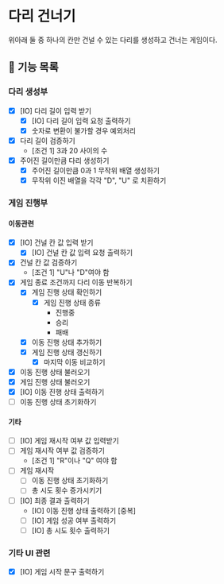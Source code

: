 다리 건너기
===
위아래 둘 중 하나의 칸만 건널 수 있는 다리를 생성하고 건너는 게임이다.

## 🚀 기능 목록

### 다리 생성부
- [X] [IO] 다리 길이 입력 받기
  - [X] [IO] 다리 길이 입력 요청 출력하기
  - [X] 숫자로 변환이 불가할 경우 예외처리
- [X] 다리 길이 검증하기
  - [조건 1] 3과 20 사이의 수
- [X] 주어진 길이만큼 다리 생성하기
  - [X] 주어진 길이만큼 0과 1 무작위 배열 생성하기
  - [X] 무작위 이진 배열을 각각 "D", "U" 로 치환하기

### 게임 진행부
#### 이동관련
- [X] [IO] 건널 칸 값 입력 받기
  - [X] [IO] 건널 칸 값 입력 요청 출력하기
- [X] 건널 칸 값 검증하기
  - [조건 1] "U"나 "D"여야 함
- [X] 게임 종료 조건까지 다리 이동 반복하기
  - [X] 게임 진행 상태 확인하기
    - [X] 게임 진행 상태 종류
      - 진행중
      - 승리
      - 패배
  - [X] 이동 진행 상태 추가하기
  - [X] 게임 진행 상태 갱신하기
    - [X] 마지막 이동 비교하기
- [X] 이동 진행 상태 불러오기
- [X] 게임 진행 상태 불러오기
- [X] [IO] 이동 진행 상태 출력하기
- [ ] 이동 진행 상태 초기화하기
#### 기타
- [ ] [IO] 게임 재시작 여부 값 입력받기
- [ ] 게임 재시작 여부 값 검증하기
  - [조건 1] "R"이나 "Q" 여야 함
- [ ] 게임 재시작
  - [ ] 이동 진행 상태 초기화하기
  - [ ] 총 시도 횟수 증가시키기
- [ ] [IO] 최종 결과 출력하기
  - [IO] 이동 진행 상태 출력하기 [중복]
  - [ ] [IO] 게임 성공 여부 출력하기
  - [ ] [IO] 총 시도 횟수 출력하기

### 기타 UI 관련
- [X] [IO] 게임 시작 문구 출력하기